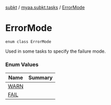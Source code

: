 [subkt](../../index.md) / [myaa.subkt.tasks](../index.md) / [ErrorMode](./index.md)

# ErrorMode

`enum class ErrorMode`

Used in some tasks to specify the failure mode.

### Enum Values

| Name | Summary |
|---|---|
| [WARN](-w-a-r-n.md) |  |
| [FAIL](-f-a-i-l.md) |  |
